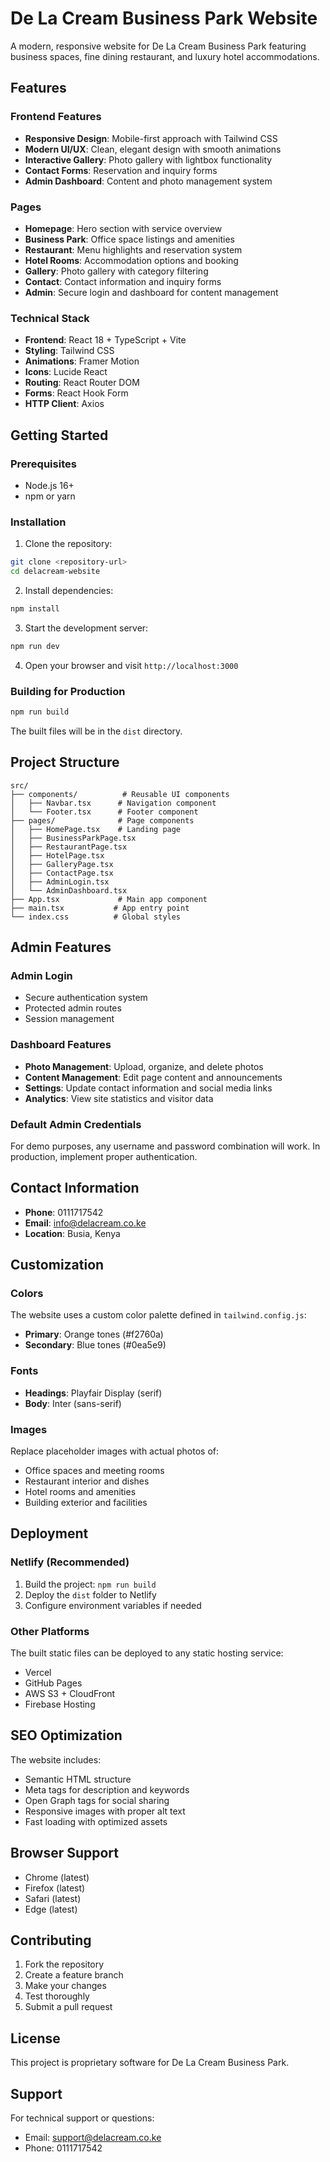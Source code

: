 # De La Cream Business Park Website

A modern, responsive website for De La Cream Business Park featuring business spaces, fine dining restaurant, and luxury hotel accommodations.

## Features

### Frontend Features
- **Responsive Design**: Mobile-first approach with Tailwind CSS
- **Modern UI/UX**: Clean, elegant design with smooth animations
- **Interactive Gallery**: Photo gallery with lightbox functionality
- **Contact Forms**: Reservation and inquiry forms
- **Admin Dashboard**: Content and photo management system

### Pages
- **Homepage**: Hero section with service overview
- **Business Park**: Office space listings and amenities
- **Restaurant**: Menu highlights and reservation system
- **Hotel Rooms**: Accommodation options and booking
- **Gallery**: Photo gallery with category filtering
- **Contact**: Contact information and inquiry forms
- **Admin**: Secure login and dashboard for content management

### Technical Stack
- **Frontend**: React 18 + TypeScript + Vite
- **Styling**: Tailwind CSS
- **Animations**: Framer Motion
- **Icons**: Lucide React
- **Routing**: React Router DOM
- **Forms**: React Hook Form
- **HTTP Client**: Axios

## Getting Started

### Prerequisites
- Node.js 16+ 
- npm or yarn

### Installation

1. Clone the repository:
```bash
git clone <repository-url>
cd delacream-website
```

2. Install dependencies:
```bash
npm install
```

3. Start the development server:
```bash
npm run dev
```

4. Open your browser and visit `http://localhost:3000`

### Building for Production

```bash
npm run build
```

The built files will be in the `dist` directory.

## Project Structure

```
src/
├── components/          # Reusable UI components
│   ├── Navbar.tsx      # Navigation component
│   └── Footer.tsx      # Footer component
├── pages/              # Page components
│   ├── HomePage.tsx    # Landing page
│   ├── BusinessParkPage.tsx
│   ├── RestaurantPage.tsx
│   ├── HotelPage.tsx
│   ├── GalleryPage.tsx
│   ├── ContactPage.tsx
│   ├── AdminLogin.tsx
│   └── AdminDashboard.tsx
├── App.tsx             # Main app component
├── main.tsx           # App entry point
└── index.css          # Global styles
```

## Admin Features

### Admin Login
- Secure authentication system
- Protected admin routes
- Session management

### Dashboard Features
- **Photo Management**: Upload, organize, and delete photos
- **Content Management**: Edit page content and announcements
- **Settings**: Update contact information and social media links
- **Analytics**: View site statistics and visitor data

### Default Admin Credentials
For demo purposes, any username and password combination will work.
In production, implement proper authentication.

## Contact Information

- **Phone**: 0111717542
- **Email**: info@delacream.co.ke
- **Location**: Busia, Kenya

## Customization

### Colors
The website uses a custom color palette defined in `tailwind.config.js`:
- **Primary**: Orange tones (#f2760a)
- **Secondary**: Blue tones (#0ea5e9)

### Fonts
- **Headings**: Playfair Display (serif)
- **Body**: Inter (sans-serif)

### Images
Replace placeholder images with actual photos of:
- Office spaces and meeting rooms
- Restaurant interior and dishes
- Hotel rooms and amenities
- Building exterior and facilities

## Deployment

### Netlify (Recommended)
1. Build the project: `npm run build`
2. Deploy the `dist` folder to Netlify
3. Configure environment variables if needed

### Other Platforms
The built static files can be deployed to any static hosting service:
- Vercel
- GitHub Pages
- AWS S3 + CloudFront
- Firebase Hosting

## SEO Optimization

The website includes:
- Semantic HTML structure
- Meta tags for description and keywords
- Open Graph tags for social sharing
- Responsive images with proper alt text
- Fast loading with optimized assets

## Browser Support

- Chrome (latest)
- Firefox (latest)
- Safari (latest)
- Edge (latest)

## Contributing

1. Fork the repository
2. Create a feature branch
3. Make your changes
4. Test thoroughly
5. Submit a pull request

## License

This project is proprietary software for De La Cream Business Park.

## Support

For technical support or questions:
- Email: support@delacream.co.ke
- Phone: 0111717542<br>
